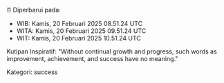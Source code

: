 ⏰ Diperbarui pada:
- WIB: Kamis, 20 Februari 2025 08.51.24 UTC
- WITA: Kamis, 20 Februari 2025 09.51.24 UTC
- WIT: Kamis, 20 Februari 2025 10.51.24 UTC

Kutipan Inspiratif:
"Without continual growth and progress, such words as improvement, achievement, and success have no meaning."


Kategori: success

